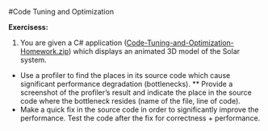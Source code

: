 #Code Tuning and Optimization

**Exercisess:**

1. You are given a C# application ([Code-Tuning-and-Optimization-Homework.zip](https://github.com/BorislavIvanov/Telerik_Academy/tree/master/01.%20Programming/04.%20C%23%20High%20Quality%20Code/09.%20Code%20Tuning%20and%20Optimization/01.%20SolarSystem%20-%20Task%20Files)) which displays an animated 3D model of the Solar system.
 * Use a profiler to find the places in its source code which cause significant performance degradation (bottlenecks).
  ** Provide a screenshot of the profiler’s result and indicate the place in the source code where the bottleneck resides (name of the file, line of code).
 * Make a quick fix in the source code in order to significantly improve the performance. Test the code after the fix for correctness + performance.
